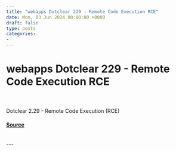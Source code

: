 ```yaml
---
title: "webapps Dotclear 229 - Remote Code Execution RCE"
date: Mon, 03 Jun 2024 00:00:00 +0000
draft: false
type: posts
categories: 
- 
---
```

# webapps Dotclear 229 - Remote Code Execution RCE

<br/>

<br/>
Dotclear 2.29 - Remote Code Execution (RCE)

#### [Source](https://www.exploit-db.com/exploits/52037)

<br/>
---

